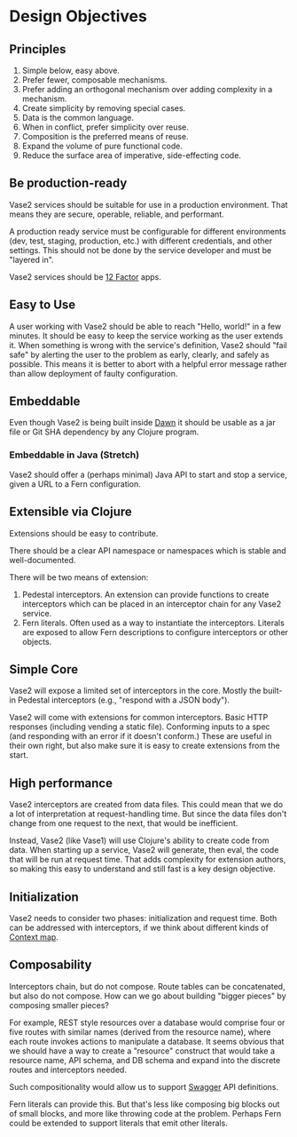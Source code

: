 # Design Objectives

## Principles

1. Simple below, easy above.
2. Prefer fewer, composable mechanisms.
3. Prefer adding an orthogonal mechanism over adding complexity in a mechanism.
4. Create simplicity by removing special cases.
5. Data is the common language.
6. When in conflict, prefer simplicity over reuse.
7. Composition is the preferred means of reuse.
8. Expand the volume of pure functional code.
9.  Reduce the surface area of imperative, side-effecting code.

## Be production-ready

Vase2 services should be suitable for use in a production
environment. That means they are secure, operable, reliable, and
performant.

A production ready service must be configurable for different
environments (dev, test, staging, production, etc.) with different
credentials, and other settings. This should not be done by the
service developer and must be "layered in".

Vase2 services should be [12 Factor](https://12factor.net/) apps.

## Easy to Use

A user working with Vase2 should be able to reach "Hello, world!" in a
few minutes. It should be easy to keep the service working as the user
extends it. When something is wrong with the service's definition,
Vase2 should "fail safe" by alerting the user to the problem as early,
clearly, and safely as possible. This means it is better to abort with
a helpful error message rather than allow deployment of faulty
configuration.

## Embeddable

Even though Vase2 is being built inside
[Dawn](https://github.com/mtnygard/dawn) it should be usable as a jar
file or Git SHA dependency by any Clojure program.

### Embeddable in Java (Stretch)

Vase2 should offer a (perhaps minimal) Java API to start and stop a
service, given a URL to a Fern configuration.

## Extensible via Clojure

Extensions should be easy to contribute.

There should be a clear API namespace or namespaces which is stable
and well-documented.

There will be two means of extension:

1. Pedestal interceptors. An extension can provide functions to create
   interceptors which can be placed in an interceptor chain for any
   Vase2 service.
2. Fern literals. Often used as a way to instantiate the
   interceptors. Literals are exposed to allow Fern descriptions to
   configure interceptors or other objects.

## Simple Core

Vase2 will expose a limited set of interceptors in the core. Mostly
the built-in Pedestal interceptors (e.g., "respond with a JSON body").

Vase2 will come with extensions for common interceptors. Basic HTTP
responses (including vending a static file). Conforming inputs to a
spec (and responding with an error if it doesn't conform.) These are
useful in their own right, but also make sure it is easy to create
extensions from the start.

## High performance

Vase2 interceptors are created from data files. This could mean that
we do a lot of interpretation at request-handling time. But since the
data files don't change from one request to the next, that would be
inefficient.

Instead, Vase2 (like Vase1) will use Clojure's ability to create code
from data. When starting up a service, Vase2 will generate, then eval,
the code that will be run at request time. That adds complexity for
extension authors, so making this easy to understand and still fast is
a key design objective.

## Initialization

Vase2 needs to consider two phases: initialization and request
time. Both can be addressed with interceptors, if we think about
different kinds of [Context
map](http://pedestal.io/reference/context-map).

## Composability

Interceptors chain, but do not compose. Route tables can be
concatenated, but also do not compose. How can we go about building
"bigger pieces" by composing smaller pieces?

For example, REST style resources over a database would comprise four
or five routes with similar names (derived from the resource name),
where each route invokes actions to manipulate a database. It seems
obvious that we should have a way to create a "resource" construct
that would take a resource name, API schema, and DB schema and expand
into the discrete routes and interceptors needed.

Such compositionality would allow us to support
[Swagger](https://swagger.io/) API definitions.

Fern literals can provide this. But that's less like composing big
blocks out of small blocks, and more like throwing code at the
problem. Perhaps Fern could be extended to support literals that emit
other literals.
